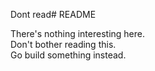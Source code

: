 Dont read# README

There's nothing interesting here.  
Don't bother reading this.  
Go build something instead.
